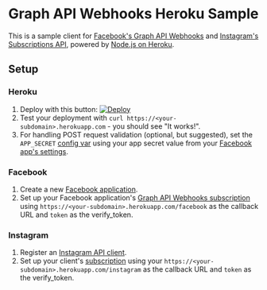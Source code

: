 # Graph API Webhooks Heroku Sample

This is a sample client for [Facebook's Graph API Webhooks](https://developers.facebook.com/docs/graph-api/webhooks/) and [Instagram's Subscriptions API](https://www.instagram.com/developer/subscriptions/), powered by [Node.js on Heroku](https://devcenter.heroku.com/articles/getting-started-with-nodejs).

## Setup

### Heroku
1. Deploy with this button: [![Deploy](https://www.herokucdn.com/deploy/button.svg)](https://heroku.com/deploy?template=https://github.com/msufa/graph-api-webhooks-samples)
1. Test your deployment with `curl https://<your-subdomain>.herokuapp.com` - you should see "It works!".
1. For handling POST request validation (optional, but suggested), set the `APP_SECRET` [config var](https://devcenter.heroku.com/articles/config-vars) using your app secret value from your [Facebook app's settings](https://developers.facebook.com/apps).

### Facebook
1. Create a new [Facebook application](https://developers.facebook.com/apps).
1. Set up your Facebook application's [Graph API Webhooks subscription](https://developers.facebook.com/docs/graph-api/webhooks/#setup) using `https://<your-subdomain>.herokuapp.com/facebook` as the callback URL and `token` as the verify_token.

### Instagram
1. Register an [Instagram API client](https://instagram.com/developer/clients/manage/).
1. Set up your client's [subscription](https://www.instagram.com/developer/subscriptions/) using your `https://<your-subdomain>.herokuapp.com/instagram` as the callback URL and `token` as the verify_token.
